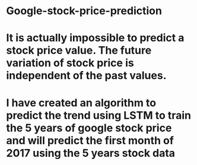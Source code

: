 # Google-stock-price-prediction
# It is actually impossible to predict a stock price value. The future variation of stock price is independent of the past values.
# I have created an algorithm to predict the trend using LSTM to train the 5 years of google stock price and will predict the first month of 2017 using the 5 years stock data
